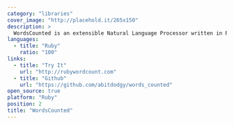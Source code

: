 ```yaml
---
category: "libraries"
cover_image: "http://placehold.it/265x150"
description: >
  WordsCounted is an extensible Natural Language Processor written in Ruby. I used it as a natural language analysis tool for Inkk.
languages:
  - title: "Ruby"
    ratio: "100"
links:
  - title: "Try It"
    url: "http://rubywordcount.com"
  - title: "Github"
    url: "https://github.com/abitdodgy/words_counted"
open_source: true
platform: "Ruby"
position: 2
title: "WordsCounted"
---
```

